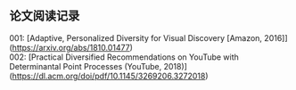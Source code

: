 ## 论文阅读记录

001: [Adaptive, Personalized Diversity for Visual Discovery [Amazon, 2016]] (https://arxiv.org/abs/1810.01477) <br />
002: [Practical Diversified Recommendations on YouTube with Determinantal Point Processes (YouTube, 2018)] (https://dl.acm.org/doi/pdf/10.1145/3269206.3272018) <br />
